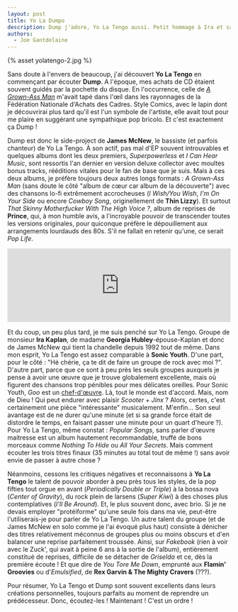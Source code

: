 ```yaml
---
layout: post
title: Yo La Dumpo
description: Dump j'adore, Yo La Tengo aussi. Petit hommage à Ira et sa bande.
authors:
  - Joe Gantdelaine
---
```


{% asset yolatengo-2.jpg %}

Sans doute à l'envers de beaucoup, j'ai découvert **Yo La Tengo** en commençant
par écouter **Dump**. A l'époque, mes achats de CD étaient souvent guidés par la
pochette du disque. En l'occurrence, celle de [_A Grown-Ass Man_][1] m'avait
tapé dans l'œil dans les rayonnages de la Fédération Nationale d'Achats des
Cadres. Style Comics, avec le lapin dont je découvrirai plus tard qu'il est l'un
symbole de l'artiste, elle avait tout pour me plaire en suggérant une
sympathique pop bricolo. Et c'est exactement ça Dump !

Dump est donc le side-project de **James McNew**, le bassiste (et parfois
chanteur) de Yo La Tengo. À son actif, pas mal d'EP souvent introuvables et
quelques albums dont les deux premiers, _Superpowerless_ et _I Can Hear Music_,
sont ressortis l'an dernier en version deluxe collector avec moultes bonus
tracks, rééditions vitales pour le fan de base que je suis. Mais à ces deux
albums, je préfère toujours deux autres longs formats : _A Grown-Ass Man_ (sans
doute le côté "album de cœur car album de la découverte") avec des chansons
lo-fi extrêmement accrocheuses (_I Wish/You Wish_, _I'm On Your Side_ ou encore
_Cowboy Song_, originellement de **Thin Lizzy**). Et surtout _That Skinny
Motherfucker With The High Voice ?_, album de reprises de **Prince**, qui, à mon
humble avis, a l'incroyable pouvoir de transcender toutes les versions
originales, pour quiconque préfère le dépouillement aux arrangements lourdauds
des 80s. S'il ne fallait en retenir qu'une, ce serait _Pop Life_.

<iframe width="100%" height="166" scrolling="no" frameborder="no" src="https://w.soundcloud.com/player/?url=https%3A//api.soundcloud.com/tracks/149829016&amp;color=ff5500&amp;auto_play=false&amp;hide_related=false&amp;show_comments=true&amp;show_user=true&amp;show_reposts=false"></iframe>

Et du coup, un peu plus tard, je me suis penché sur Yo La Tengo. Groupe de
monsieur **Ira Kaplan**, de madame **Georgia Hubley**-épouse-Kaplan et donc de
James McNew qui tient la chandelle depuis 1992 tout de même. Dans mon esprit, Yo
La Tengo est assez comparable à **Sonic Youth**. D'une part, pour le côté : "Hé
chérie, ça te dit de faire un groupe de rock avec moi ?". D'autre part, parce
que ce sont à peu près les seuls groupes auxquels je pense à avoir une œuvre que
je trouve globalement excellente, mais où figurent des chansons trop pénibles
pour mes délicates oreilles. Pour Sonic Youth, _Goo_ est un [chef-d'œuvre][2].
Là, tout le monde est d'accord. Mais, nom de Dieu ! Qui peut endurer avec
plaisir _Scooter + Jinx_ ? Alors, certes, c'est certainement une pièce
"intéressante" musicalement. M'enfin… Son seul avantage est de ne durer qu'une
minute (et si sa grande force était de distordre le temps, en faisant passer une
minute pour un quart d'heure ?). Pour Yo La Tengo, même constat : _Popular
Songs_, sans parler d'œuvre maitresse est un album hautement recommandable,
truffé de bons morceaux comme _Nothing To Hide_ ou _All Your Secrets_. Mais
comment écouter les trois titres finaux (35 minutes au total tout de même !)
sans avoir envie de passer à autre chose ?

Néanmoins, cessons les critiques négatives et reconnaissons à **Yo La Tengo** le
talent de pouvoir aborder à peu près tous les styles, de la pop fifties tout
orgue en avant (_Periodically Double or Triple_) à la bossa nova (_Center of
Gravity_), du rock plein de larsens (_Super Kiwi_) à des choses plus
contemplatives (_I'll Be Around_). Et, le plus souvent donc, avec brio. Si je ne
devais employer "protéiforme" qu'une seule fois dans ma vie, peut-être
l'utiliserais-je pour parler de Yo La Tengo. Un autre talent du groupe (et de
James McNew en solo comme je l'ai évoqué plus haut) consiste à dénicher des
titres relativement méconnus de groupes plus ou moins obscurs et d'en balancer
une reprise parfaitement troussée. Ainsi, sur _Fakebook_ (rien à voir avec le
Zuck', qui avait à peine 6 ans à la sortie de l'album), entièrement constitué de
reprises, difficile de se détacher de _Griselda_ et ce, dès la première écoute !
Et que dire de _You Tore Me Down_, emprunté aux **Flamin' Groovies** ou
d'_Emulsified_, de **Rex Garvin & The Mighty Cravers** (???).

Pour résumer, Yo La Tengo et Dump sont souvent excellents dans leurs créations
personnelles, toujours parfaits au moment de reprendre un prédécesseur. Donc,
écoutez-les ! Maintenant ! C'est un ordre !

[1]: http://cps-static.rovicorp.com/3/JPG_400/MI0002/327/MI0002327070.jpg
[2]: https://www.youtube.com/watch?v=CTKsywYMro8

